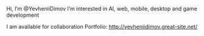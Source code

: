 Hi, I’m @YevheniiDimov
I’m interested in AI, web, mobile, desktop and game development

I am available for collaboration
Portfolio: http://yevheniidimov.great-site.net/
